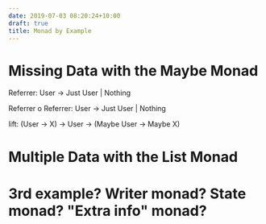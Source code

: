 ```yaml
---
date: 2019-07-03 08:20:24+10:00
draft: true
title: Monad by Example
---
```


# Missing Data with the Maybe Monad

Referrer: User -> Just User | Nothing

Referrer o Referrer: User -> Just User | Nothing

lift: (User -> X) -> User -> (Maybe User -> Maybe X)

# Multiple Data with the List Monad

# 3rd example? Writer monad? State monad? "Extra info" monad?